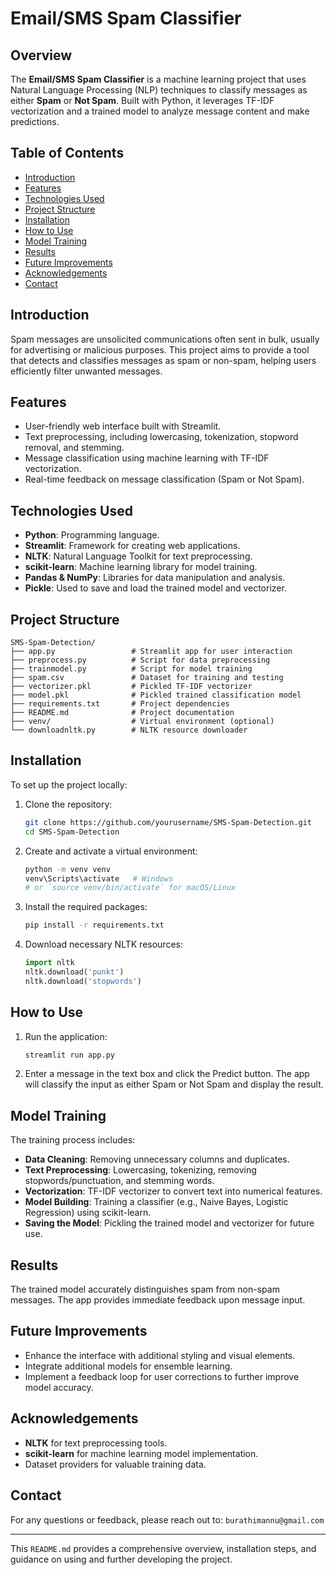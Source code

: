 
# Email/SMS Spam Classifier

## Overview
The **Email/SMS Spam Classifier** is a machine learning project that uses Natural Language Processing (NLP) techniques to classify messages as either **Spam** or **Not Spam**. Built with Python, it leverages TF-IDF vectorization and a trained model to analyze message content and make predictions.

## Table of Contents
- [Introduction](#introduction)
- [Features](#features)
- [Technologies Used](#technologies-used)
- [Project Structure](#project-structure)
- [Installation](#installation)
- [How to Use](#how-to-use)
- [Model Training](#model-training)
- [Results](#results)
- [Future Improvements](#future-improvements)
- [Acknowledgements](#acknowledgements)
- [Contact](#contact)

## Introduction
Spam messages are unsolicited communications often sent in bulk, usually for advertising or malicious purposes. This project aims to provide a tool that detects and classifies messages as spam or non-spam, helping users efficiently filter unwanted messages.

## Features
- User-friendly web interface built with Streamlit.
- Text preprocessing, including lowercasing, tokenization, stopword removal, and stemming.
- Message classification using machine learning with TF-IDF vectorization.
- Real-time feedback on message classification (Spam or Not Spam).

## Technologies Used
- **Python**: Programming language.
- **Streamlit**: Framework for creating web applications.
- **NLTK**: Natural Language Toolkit for text preprocessing.
- **scikit-learn**: Machine learning library for model training.
- **Pandas & NumPy**: Libraries for data manipulation and analysis.
- **Pickle**: Used to save and load the trained model and vectorizer.

## Project Structure
```
SMS-Spam-Detection/
├── app.py                 # Streamlit app for user interaction
├── preprocess.py          # Script for data preprocessing
├── trainmodel.py          # Script for model training
├── spam.csv               # Dataset for training and testing
├── vectorizer.pkl         # Pickled TF-IDF vectorizer
├── model.pkl              # Pickled trained classification model
├── requirements.txt       # Project dependencies
├── README.md              # Project documentation
├── venv/                  # Virtual environment (optional)
└── downloadnltk.py        # NLTK resource downloader
```

## Installation
To set up the project locally:

1. Clone the repository:
   ```bash
   git clone https://github.com/yourusername/SMS-Spam-Detection.git
   cd SMS-Spam-Detection
   ```

2. Create and activate a virtual environment:
   ```bash
   python -m venv venv
   venv\Scripts\activate   # Windows
   # or `source venv/bin/activate` for macOS/Linux
   ```

3. Install the required packages:
   ```bash
   pip install -r requirements.txt
   ```

4. Download necessary NLTK resources:
   ```python
   import nltk
   nltk.download('punkt')
   nltk.download('stopwords')
   ```

## How to Use
1. Run the application:
   ```bash
   streamlit run app.py
   ```

2. Enter a message in the text box and click the Predict button. The app will classify the input as either Spam or Not Spam and display the result.

## Model Training
The training process includes:
- **Data Cleaning**: Removing unnecessary columns and duplicates.
- **Text Preprocessing**: Lowercasing, tokenizing, removing stopwords/punctuation, and stemming words.
- **Vectorization**: TF-IDF vectorizer to convert text into numerical features.
- **Model Building**: Training a classifier (e.g., Naive Bayes, Logistic Regression) using scikit-learn.
- **Saving the Model**: Pickling the trained model and vectorizer for future use.

## Results
The trained model accurately distinguishes spam from non-spam messages. The app provides immediate feedback upon message input.

## Future Improvements
- Enhance the interface with additional styling and visual elements.
- Integrate additional models for ensemble learning.
- Implement a feedback loop for user corrections to further improve model accuracy.

## Acknowledgements  
- **NLTK** for text preprocessing tools.
- **scikit-learn** for machine learning model implementation.
- Dataset providers for valuable training data.

## Contact
For any questions or feedback, please reach out to: `burathimannu@gmail.com`

---

This `README.md` provides a comprehensive overview, installation steps, and guidance on using and further developing the project.
